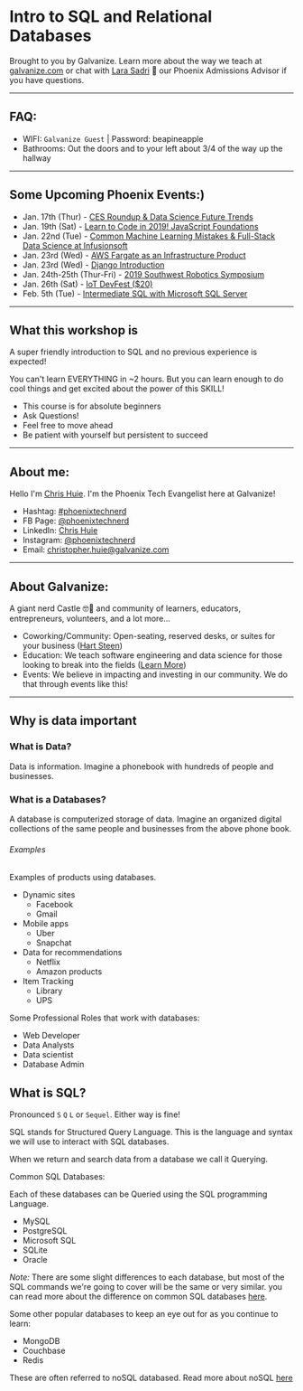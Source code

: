 # Intro to SQL and Relational Databases

Brought to you by Galvanize. Learn more about the way we teach at [galvanize.com](http://galvanize.com) 
or chat with [Lara Sadri](mailto:lara.sadri@galvanize.com) 🌵 our Phoenix Admissions Advisor if you have questions.

---

## FAQ: 

- WIFI: `Galvanize Guest` | Password: beapineapple
- Bathrooms: Out the doors and to your left about 3/4 of the way up the hallway

---

## Some Upcoming Phoenix Events:)
- Jan. 17th (Thur) - [CES Roundup & Data Science Future Trends](https://www.meetup.com/phxmobi/events/258084869/)
- Jan. 19th (Sat) - [Learn to Code in 2019! JavaScript Foundations](https://www.eventbrite.com/e/learn-to-code-in-2019-javascript-foundations-tickets-54285590663)
- Jan. 22nd (Tue) - [Common Machine Learning Mistakes & Full-Stack Data Science at Infusionsoft](https://www.eventbrite.com/e/common-machine-learning-mistakes-full-stack-data-science-at-infusionsoft-tickets-54791999345)
- Jan. 23rd (Wed) - [AWS Fargate as an Infrastructure Product](https://www.meetup.com/Phoenix-DevOps-Meetup/events/257761057/)
- Jan. 23rd (Wed) - [Django Introduction](https://www.meetup.com/Phoenix-Python-Meetup-Group/events/257925849/)
- Jan. 24th-25th (Thur-Fri) - [2019 Southwest Robotics Symposium](https://swrobotics.engineering.asu.edu/)
- Jan. 26th (Sat) - [IoT DevFest ($20)](https://ti.to/iot-devfest/iot-devfest-2019/discount/MEETUPMEETUP)
- Feb. 5th (Tue) - [Intermediate SQL with Microsoft SQL Server](https://www.eventbrite.com/e/intermediate-sql-with-microsoft-sql-server-tickets-54950673945)

---

## What this workshop is

A super friendly introduction to SQL and no previous experience is expected! 

You can't learn EVERYTHING in ~2 hours. But you can learn enough to do cool things and get excited about
the power of this SKILL!

- This course is for absolute beginners
- Ask Questions!
- Feel free to move ahead
- Be patient with yourself but persistent to succeed

---

## About me:
Hello I'm [Chris Huie](https://www.facebook.com/chris.huie.14). I'm the Phoenix Tech Evangelist here at Galvanize!

- Hashtag: [#phoenixtechnerd](https://www.linkedin.com/feed/hashtag/phoenixtechnerd/)
- FB Page: [@phoenixtechnerd](https://www.facebook.com/phoenixtechnerd)
- LinkedIn: [Chris Huie](https://www.linkedin.com/in/phoenixtechnerd/) 
- Instagram: [@phoenixtechnerd](https://www.instagram.com/phoenixtechnerd)
- Email: [christopher.huie@galvanize.com](mailto:christopher.huie@galvanize.com)

---

## About Galvanize:
A giant nerd Castle 🤓🏰 and community of learners, educators, entrepreneurs, volunteers, and a lot more...
  - Coworking/Community: Open-seating, reserved desks, or suites for your business ([Hart Steen](hart.steen@galvanize.com))
  - Education: We teach software engineering and data science for those looking to break into the fields ([Learn More](https://www.galvanize.com/courses/request-info))
  - Events: We believe in impacting and investing in our community. We do that through events like this!

---

## Why is data important

### What is Data?
Data is information. Imagine a phonebook with hundreds of people and businesses.

### What is a Databases?

A database is computerized storage of data. Imagine an organized digital collections of the same people and businesses from the above phone book.

###### Examples

Examples of products using databases.

- Dynamic sites
	- Facebook
	- Gmail  
- Mobile apps
	- Uber
	- Snapchat 
- Data for recommendations
	- Netflix
	- Amazon products
- Item Tracking
	- Library
	- UPS

Some Professional Roles that work with databases:

- Web Developer
- Data Analysts
- Data scientist
- Database Admin


## What is SQL?

Pronounced `S` `Q` `L` or `Sequel`. Either way is fine!

SQL stands for Structured Query Language. This is the language and syntax we will use to interact with SQL databases. 

When we return and search data from a database we call it Querying.

Common SQL Databases:

Each of these databases can be Queried using the SQL programming Language.

- MySQL
- PostgreSQL
- Microsoft SQL
- SQLite 
- Oracle

*Note:* There are some slight differences to each database, but most of the SQL commands we're going to cover will be the same or very similar.
 you can read more about the difference on common SQL databases [here](https://www.w3schools.com/sql/sql_ref_mysql.asp).

Some other popular databases to keep an eye out for as you continue to learn:

- MongoDB
- Couchbase
- Redis

These are often referred to noSQL databased. Read more about noSQL [here](https://www.mongodb.com/nosql-explained)
